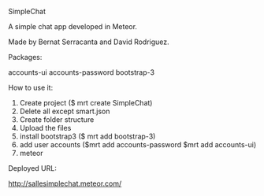 SimpleChat

A simple chat app developed in Meteor.

Made by Bernat Serracanta and David Rodriguez.

Packages:

accounts-ui
accounts-password
bootstrap-3

How to use it:

1) Create project ($ mrt create SimpleChat)
2) Delete all except smart.json
3) Create folder structure
4) Upload the files
5) install bootstrap3 ($ mrt add bootstrap-3)
6) add user accounts ($mrt add accounts-password                 $mrt add accounts-ui)
7) meteor

Deployed URL:

http://sallesimplechat.meteor.com/
